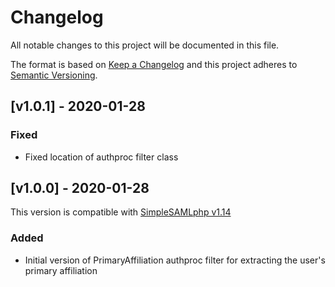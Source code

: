 # Changelog

All notable changes to this project will be documented in this file.

The format is based on [Keep a Changelog](https://keepachangelog.com/en/1.0.0/)
and this project adheres to [Semantic Versioning](https://semver.org/spec/v2.0.0.html).

## [v1.0.1] - 2020-01-28

### Fixed

- Fixed location of authproc filter class

## [v1.0.0] - 2020-01-28

This version is compatible with [SimpleSAMLphp v1.14](https://simplesamlphp.org/docs/1.14/simplesamlphp-changelog)

### Added

- Initial version of PrimaryAffiliation authproc filter for extracting the
  user's primary affiliation
